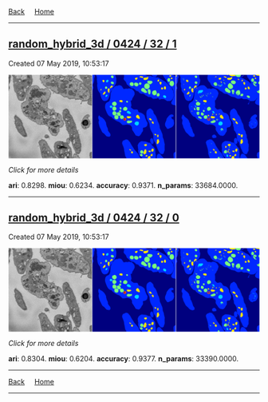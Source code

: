 
[Back](..)&nbsp;&nbsp;&nbsp;&nbsp;&nbsp;[Home](https://leapmanlab.github.io/snapshots)

---

<div class="summary"><a href="1"><h2>random_hybrid_3d / 0424 / 32 / 1</h2></a><p>Created 07 May 2019, 10:53:17
</p><a href="1"><img src="1/media/summary.png" align="center"></a><p>
<i>Click for more details</i>
</p></div>

**ari**: 0.8298. **miou**: 0.6234. **accuracy**: 0.9371. **n_params**: 33684.0000. 

---

<div class="summary"><a href="0"><h2>random_hybrid_3d / 0424 / 32 / 0</h2></a><p>Created 07 May 2019, 10:53:17
</p><a href="0"><img src="0/media/summary.png" align="center"></a><p>
<i>Click for more details</i>
</p></div>

**ari**: 0.8304. **miou**: 0.6204. **accuracy**: 0.9377. **n_params**: 33390.0000. 

---

[Back](..)&nbsp;&nbsp;&nbsp;&nbsp;&nbsp;[Home](https://leapmanlab.github.io/snapshots)

---